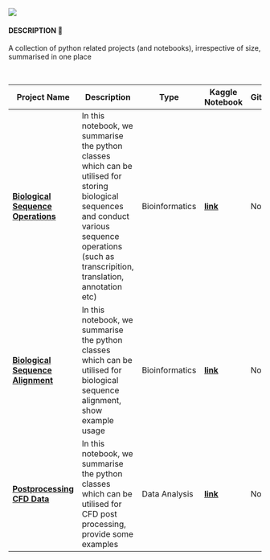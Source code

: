 ![](https://i.imgur.com/7JLI64T.jpg)

#### DESCRIPTION 📒 

A collection of python related projects (and notebooks), irrespective of size, summarised in one place

<br>

|Project Name| Description | Type | Kaggle Notebook | GitHub |
|-|-|-|-|-|
**[Biological Sequence Operations](https://www.kaggle.com/code/shtrausslearning/bio-biological-sequence-operations)** | In this notebook, we summarise the python classes which can be utilised for storing biological sequences and conduct various sequence operations (such as transcripition, translation, annotation etc) | Bioinformatics | **[link](https://www.kaggle.com/code/shtrausslearning/bio-biological-sequence-operations)** | None |
**[Biological Sequence Alignment](https://www.kaggle.com/code/shtrausslearning/bio-biological-sequence-alignment)** | In this notebook, we summarise the python classes which can be utilised for biological sequence alignment, show example usage | Bioinformatics | **[link](https://www.kaggle.com/code/shtrausslearning/bio-biological-sequence-alignment)** | None |
**[Postprocessing CFD Data](https://www.kaggle.com/code/shtrausslearning/postprocessing-cfd-data/notebook)** | In this notebook, we summarise the python classes which can be utilised for CFD post processing, provide some examples | Data Analysis | **[link](https://www.kaggle.com/code/shtrausslearning/postprocessing-cfd-data/notebook)** | None |


